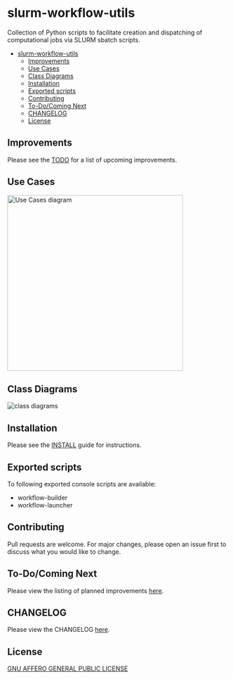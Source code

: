 # slurm-workflow-utils
Collection of Python scripts to facilitate creation and dispatching of computational jobs via SLURM sbatch scripts.

- [slurm-workflow-utils](#slurm-workflow-utils)
  - [Improvements](#improvements)
  - [Use Cases](#use-cases)
  - [Class Diagrams](#class-diagrams)
  - [Installation](#installation)
  - [Exported scripts](#exported-scripts)
  - [Contributing](#contributing)
  - [To-Do/Coming Next](#to-docoming-next)
  - [CHANGELOG](#changelog)
  - [License](#license)



## Improvements

Please see the [TODO](docs/TODO.md) for a list of upcoming improvements.


## Use Cases

<img src="use_cases.png" width="400" height="400" alt="Use Cases diagram">

## Class Diagrams

![class diagrams](class_diagrams.png)

## Installation

Please see the [INSTALL](docs/INSTALL.md) guide for instructions.

## Exported scripts

To following exported console scripts are available:

- workflow-builder
- workflow-launcher

## Contributing

Pull requests are welcome. For major changes, please open an issue first
to discuss what you would like to change.

## To-Do/Coming Next

Please view the listing of planned improvements [here](docs/TODO.md).

## CHANGELOG

Please view the CHANGELOG [here](docs/CHANGELOG.md).

## License

[GNU AFFERO GENERAL PUBLIC LICENSE](docs/LICENSE)
